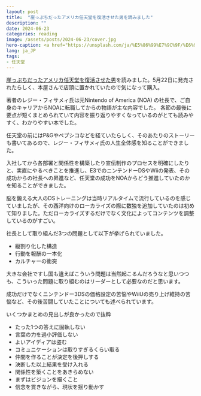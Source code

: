```yaml
---
layout: post
title:  "崖っぷちだったアメリカ任天堂を復活させた男を読みました"
description: ""
date: 2024-06-23
categories: reading
image: /assets/posts/2024-06-23/cover.jpg
hero-caption: <a href="https://unsplash.com/ja/%E5%86%99%E7%9C%9F/%E6%98%BC%E9%96%93%E8%8C%B6%E8%89%B2%E3%81%AE%E3%82%B3%E3%83%B3%E3%82%AF%E3%83%AA%E3%83%BC%E3%83%88%E3%81%AE%E5%BB%BA%E7%89%A9%E3%81%AE%E8%BF%91%E3%81%8F%E3%82%92%E6%AD%A9%E3%81%8F%E4%BA%BA%E3%80%85-9g11WIv0Ias?utm_content=creditCopyText&utm_medium=referral&utm_source=unsplash">Unsplash</a>の<a href="https://unsplash.com/ja/@gronemo?utm_content=creditCopyText&utm_medium=referral&utm_source=unsplash">Roméo A.</a>が撮影した写真
lang: ja_JP
tags:
- 任天堂
---
```


[崖っぷちだったアメリカ任天堂を復活させた男](https://amzn.asia/d/0aBtNW9n)を読みました。5月22日に発売されたらしく、本屋さんで店頭に置かれていたので気になって購入。

著者のレジー・フィサメィ氏は元Nintendo of America (NOA) の社長で、ご自身のキャリアからNOAに転職してからの物語が主な内容でした。
各節の最後に要点が短くまとめられていて内容を振り返りやすくなっているのがとても読みやすく、わかりやすい本でした。

任天堂の前にはP&Gやペプシコなどを経ていたらしく、そのあたりのストーリーも書いてあるので、レジー・フィサメィ氏の人生全体感を知ることができました。

入社してから各部署と関係性を構築したり宣伝制作のプロセスを明確にしたりと、実直にやるべきことを推進し、E3でのニンテンドーDSやWiiの発表、その成功からの社長への昇進など、任天堂の成功をNOAからどう推進していたのかを知ることができました。

脳を鍛える大人のDSトレーニングは当時リアルタイムで流行しているのを感じていましたが、その西洋向けのローカライズの際に数独を追加していたのは初めて知りました。ただローカライズするだけでなく文化によってコンテンツを調整しているのがすごい。

社長として取り組んだ3つの問題として以下が挙げられていました。

- 縦割り化した構造
- 行動を報酬の一本化
- カルチャーの衝突

大きな会社ですし国も違えばこういう問題は当然起こるんだろうなと思いつつも、こういった問題に取り組むのはリーダーとして必要なのだと思います。

成功だけでなくニンテンドー3DSの価格設定の苦悩やWiiUの売り上げ維持の苦悩など、その後苦闘していたことについても述べられています。

いくつかまとめの見出しが良かったので抜粋

- たった1つの答えに固執しない
- 言葉の力を過小評価しない
- よいアイディアは盗む
- コミュニケーションは取りすぎるくらい取る
- 仲間を作ることが決定を後押しする
- 決断した以上結果を受け入れる
- 関係性を築くことをあきらめない
- まずはビジョンを描くこと
- 信念を貫きながら、現状を揺り動かす